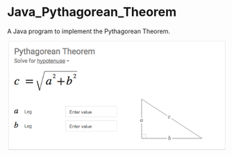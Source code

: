 # Java_Pythagorean_Theorem
A Java program to implement the Pythagorean Theorem.

![](main_view.png)
